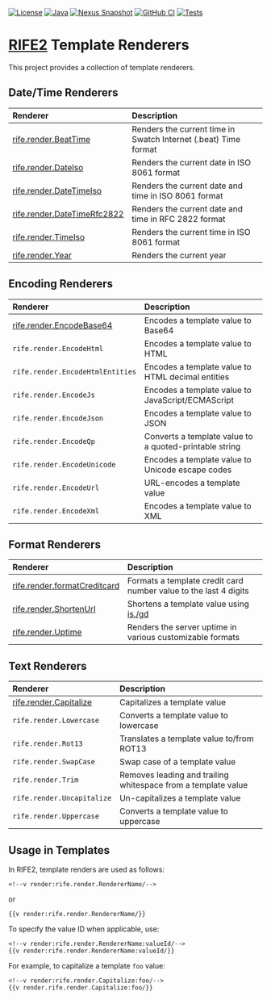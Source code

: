 [![License](https://img.shields.io/badge/license-Apache%20License%202.0-blue.svg)](https://opensource.org/licenses/Apache-2.0)
[![Java](https://img.shields.io/badge/java-17%2B-blue)](https://www.oracle.com/java/technologies/javase/jdk17-archive-downloads.html)
[![Nexus Snapshot](https://img.shields.io/nexus/s/com.uwyn.rife2/rife2-renderers?server=https%3A%2F%2Fs01.oss.sonatype.org%2F)](https://s01.oss.sonatype.org/content/repositories/snapshots/com/uwyn/rife2/rife2-renderers/)
[![GitHub CI](https://github.com/rife2/rife2-template-renderers/actions/workflows/gradle.yml/badge.svg)](https://github.com/rife2/rife2-template-renderers/actions/workflows/gradle.yml)
[![Tests](https://rife2.com/tests-badge/badge/com.uwyn.rife2/rife2-renderers)](https://github.com/rife2/rife2-template-renderers/actions/workflows/gradle.yml)

# [RIFE2](https://rife2.com/) Template Renderers

This project provides a collection of template renderers.

## Date/Time Renderers

| Renderer                                                                                                          | Description                                                     |
|:------------------------------------------------------------------------------------------------------------------|:----------------------------------------------------------------|
| [rife.render.BeatTime](https://github.com/rife2/rife2-template-renderers/wiki/rife.render.BeatTime)               | Renders the current time in Swatch Internet (.beat) Time format |
| [rife.render.DateIso](https://github.com/rife2/rife2-template-renderers/wiki/rife.render.DateIso)                 | Renders the current date in ISO 8061 format                     |
| [rife.render.DateTimeIso](https://github.com/rife2/rife2-template-renderers/wiki/rife.render.DateTimeIso)         | Renders the current date and time in ISO 8061 format            |
| [rife.render.DateTimeRfc2822](https://github.com/rife2/rife2-template-renderers/wiki/rife.render.DateTimeRfc2822) | Renders the current date and time in RFC 2822 format            |
| [rife.render.TimeIso](https://github.com/rife2/rife2-template-renderers/wiki/rife.render.TimeIso)                 | Renders the current time in ISO 8061 format                     |
| [rife.render.Year](https://github.com/rife2/rife2-template-renderers/wiki/rife.rennder.Year)                      | Renders the current year                                        |

## Encoding Renderers

| Renderer                                                                                                    | Description                                            |
|:------------------------------------------------------------------------------------------------------------|:-------------------------------------------------------|
| [rife.render.EncodeBase64](https://github.com/rife2/rife2-template-renderers/wiki/rife.render.EncodeBase64) | Encodes a template value to Base64                     |
| `rife.render.EncodeHtml`                                                                                    | Encodes a template value to HTML                       |
| `rife.render.EncodeHtmlEntities`                                                                            | Encodes a template value to HTML decimal entities      |
| `rife.render.EncodeJs`                                                                                      | Encodes a template value to JavaScript/ECMAScript      |
| `rife.render.EncodeJson`                                                                                    | Encodes a template value to JSON                       |
| `rife.render.EncodeQp`                                                                                      | Converts a template value to a quoted-printable string |
| `rife.render.EncodeUnicode`                                                                                 | Encodes a template value to Unicode escape codes       |
| `rife.render.EncodeUrl`                                                                                     | URL-encodes a template value                           |
| `rife.render.EncodeXml`                                                                                     | Encodes a template value to XML                        |

## Format Renderers

| Renderer                                                                                                            | Description                                                      |
|:--------------------------------------------------------------------------------------------------------------------|:-----------------------------------------------------------------|
| [rife.render.formatCreditcard](https://github.com/rife2/rife2-template-renderers/wiki/rife.render.FormatCreditCard) | Formats a template credit card number value to the last 4 digits |
| [rife.render.ShortenUrl](https://github.com/rife2/rife2-template-renderers/wiki/rife.render.ShortenUrl)             | Shortens a template value using [is./gd](https://is.gd/)         |
| [rife.render.Uptime](https://github.com/rife2/rife2-template-renderers/wiki/rife.render.Uptime)                     | Renders the server uptime in various customizable formats        |


## Text Renderers

| Renderer                                                                                                | Description                                                   |
|:--------------------------------------------------------------------------------------------------------|:--------------------------------------------------------------|
| [rife.render.Capitalize](https://github.com/rife2/rife2-template-renderers/wiki/rife.render.Capitalize) | Capitalizes a template value                                  |
| `rife.render.Lowercase`                                                                                 | Converts a template value to lowercase                        |
| `rife.render.Rot13`                                                                                     | Translates a template value to/from ROT13                     |
| `rife.render.SwapCase`                                                                                  | Swap case of a template value                                 |
| `rife.render.Trim`                                                                                      | Removes leading and trailing whitespace from a template value |
| `rife.render.Uncapitalize`                                                                              | Un-capitalizes a template value                               |
| `rife.render.Uppercase`                                                                                 | Converts a template value to uppercase                        |

## Usage in Templates

In RIFE2, template renders are used as follows:

```plain
<!--v render:rife.render.RendererName/-->
```

or

```plain
{{v render:rife.render.RendererName/}}
```

To specify the value ID when applicable, use:

```plain
<!--v render:rife.render.RendererName:valueId/-->
{{v render:rife.render.RendererName:valueId/}}
```

For example, to capitalize a template `foo` value:

```plain
<!--v render:rife.render.Capitalize:foo/-->
{{v render.rife.render.Capitalize:foo/}}
```
